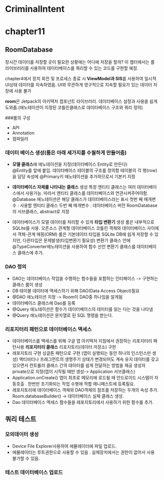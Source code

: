 # CriminalIntent

# chapter11 
## RoomDatabase

장시간 데이터를 저장할 곳이 필요한 상황에는 어디에 저장을 할까?
이 챕터에서는 룸 라이브러리를 사용하여 데이터베이스를 쿼리할 수 있는 코드를 구현할 예정.

chapter4에서 장치 회전 및 프로세스 종료 시 **ViewModel과 SIS**를 사용하여 일시적 UI상태 데이터를 지속하였음.
UI와 무관하게 영구적으로 지속할 필요가 있는 데이터 저장에 사용 불가

**room**은 Jetpack의 아키텍처 컴포넌트 라이브러리.
데이터베이스 설정과 사용을 쉽게 도와줌.(애노테이션이 지정된 코틀린클래스로 데이터베이스 구조와 쿼리 정의)

###룸의 구성 
- API
- Annotation
- 컴파일러 

### 데이터 베이스 생성(룸은 아래 세가지를 수월하게 만들어줌)
- **모델 클래스**에 애노테이션을 지정(데이터베이스 Entity로 만든다)      
     @Entity를 앞에 붙임.
     데이터베이스 테이블의 구조를 정의함
     테이블의 각 행(row)을 담당
     속성에 @Primary키 애노테이션을 추가하므로서 기본키 지정
- **데이터베이스 자체를 나타내는 클래스** 생성
    특정 엔티티 클래스는 여러 데이터베이스에서 사용가능. 따라서 엔티티 클래스를 데이터베이스와 연관시켜주어야함. 
    @Database 에노테이션은 해당 클래스가 데이터베이스라는 표시
    첫번 째 매개변수 : 사용할 엔티티 클래스
    두번 째 매개변수 : 데이터베이스 버전
    RoomDatabase의 서브클래스, abstract로 지정
    
- 데이터베이스가 모델 데이터를 처리할 수 있게 **타입 변환기** 생성
	룸은 내부적으로 SQLite를 사용.
    오픈소스 관계형 데이터베이스
    코틀린 객체와 데이터베이스 사이에서 객체-관계 매핑(ORM)
    룸은 기본데이터 타입을 SQLite DB에 쉽게 저장할 수 있지만, 다른타입은 문제발생(타입변환기 필요성)
    변환기 클래스 안에 @TypeConverter애노테이션을 사용하여 함수 선언
    변환기 클래스를 데이터베이스 클래스에 추가.
    
### DAO 정의
- DAO는 데이터베이스 작업을 수행하는 함수들을 포함하는 인터페이스 -> 구현하는 클래스 룸이 생성
- DB 테이블 데이터에 액세스하기 위해 DAO(Data Access Object)필요
- @DAO 애노테이션 지정 -> Room이 DAO중 하나임을 알게됨
- 데이터베이스 클래스에 Dao를 등록
- @Query 애노테이션은 함수가 데이터베이스의 데이터를 읽는 다는 것을 나타냄
- @Query 애노테이션은 문자열로 된 SQL 명령을 받는다.

### 리포지터리 패턴으로 데이터베이스 액세스
- 데이터베이스를 액세스를 위해 구글 앱 아키텍처 지침에서 권장하는 리포지터리 패턴사용
	**리포지터리 클래스** 리포지토리(데이터 저장소) 구현
- 레포지토리 구현
	싱글톤 패턴으로 구현 (앱이 실행되는 동안 하나의 인스턴스만 생성)
    액티비티나 프래그먼트의 생명주기 상태가 변경되어도 계속 유지
    데이터를 갖고 있으면서 컨트롤러 클래스 간의 데이터를 쉽게 전달하는 방법을 제공
    생성자 private으로 지정(앱이 시작될 때만 생성-> Application 서브클래스)
- Application.onCreate()
	앱이 최초로 메모리에 로드될 때 안드로이드 시스템이 자동호출 . 한번만 초기화되는 작업 수행에 적합
    매니페스트에 등록필요.
- 레포지토리에 데이터베이스 객체와 DAO객체의 참조를 저장하는 두개의 속성 추가.
	Room.databaseBuilder() -> 데이터베이스 실체 클래스 생성.
- Dao 데이터베이스 액세스 함수들을 레포지토리에서 사용하기 위한 함수를 추가.

## 쿼리 테스트

### 모의데이터 생성
- Device File Explorer사용하여 에뮬레이터에 파일 업로드.
- 에뮬레이터는 루트권한으로 사용할 수 있음 .  실제장치에서는 권한이 없어서 사용 불가할 수 있음.

### 테스트 데이터베이스 업로드

